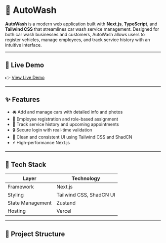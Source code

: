 # 🚗 AutoWash

**AutoWash** is a modern web application built with **Next.js**, **TypeScript**, and **Tailwind CSS** that streamlines car wash service management. Designed for both car wash businesses and customers, AutoWash allows users to register vehicles, manage employees, and track service history with an intuitive interface.

---

## 🔗 Live Demo

👉 [View Live Demo](http://92.255.79.122:3002/)

---

## ✨ Features

- 🚘 Add and manage cars with detailed info and photos
- 👷 Employee registration and role-based assignment
- 📅 Track service history and upcoming appointments
- 🔒 Secure login with real-time validation
- 🎨 Clean and consistent UI using Tailwind CSS and ShadCN
- ⚡ High-performance Next.js 

---

## 🧱 Tech Stack

| Layer             | Technology                               |
|-------------------|------------------------------------------|
| Framework         | Next.js                                  |
| Styling           | Tailwind CSS, ShadCN UI                  |
| State Management  | Zustand                                  |
| Hosting           | Vercel                                   |

---

## 📁 Project Structure

